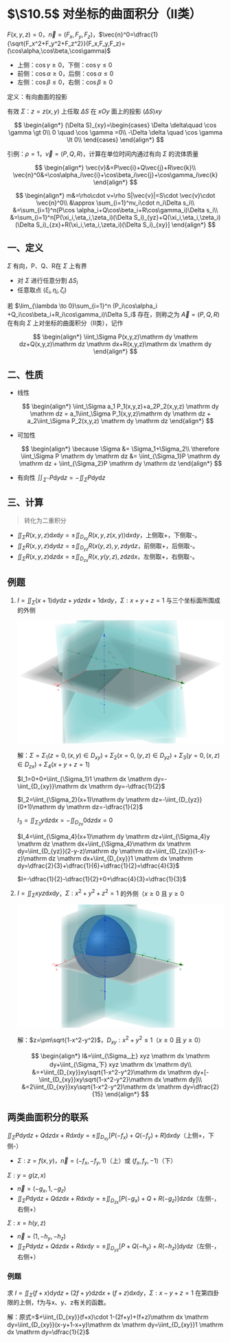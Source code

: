 # $\S10.5$ 对坐标的曲面积分（II类）

$F(x,y,z)=0$，$\vec{n}=(F_x,F_y,F_z)$，$\vec{n}^0=\dfrac{1}{\sqrt{F_x^2+F_y^2+F_z^2}}(F_x,F_y,F_z)=(\cos\alpha,\cos\beta,\cos\gamma)$

* 上侧：$\cos\gamma \ge 0$，下侧：$\cos\gamma \le 0$
* 前侧：$\cos\alpha \ge 0$，后侧：$\cos\alpha \le 0$
* 左侧：$\cos\beta \le 0$，右侧：$\cos\beta \ge 0$

定义：有向曲面的投影

有效 $\Sigma$：$z=z(x,y)$ 上任取 $\Delta S$ 在 $xOy$ 面上的投影 $(\Delta S)xy$

$$
\begin{align*}
(\Delta S)_{xy}=\begin{cases}
\Delta \delta\quad \cos \gamma \gt 0\\
0 \quad \cos \gamma =0\\
-\Delta \delta \quad \cos \gamma \lt 0\\
\end{cases}
\end{align*}
$$

引例：$\rho=1$，$\vec{v}=(P,Q,R)$，计算在单位时间内通过有向 $\Sigma$ 的流体质量

$$
\begin{align*}
\vec{v}&=P\vec{i}+Q\vec{j}+R\vec{k}\\
\vec{n}^0&=\cos\alpha_i\vec{i}+\cos\beta_i\vec{j}+\cos\gamma_i\vec{k}
\end{align*}
$$

$$
\begin{align*}
m&=\rho\cdot v=\rho S|\vec{v}|=S\cdot \vec{v}\cdot \vec{n}^0\\
&\approx \sum_{i=1}^nv_i\cdot n_i\Delta s_i\\
&=\sum_{i=1}^n(P\cos \alpha_i+Q\cos\beta_i+R\cos\gamma_i)\Delta s_i\\
&=\sum_{i=1}^n[P(\xi_i,\eta_i,\zeta_i)(\Delta S_i)_{yz}+Q(\xi_i,\eta_i,\zeta_i)(\Delta S_i)_{zx}+R(\xi_i,\eta_i,\zeta_i)(\Delta S_i)_{xy}]
\end{align*}
$$

## 一、定义

$\Sigma$ 有向，P、Q、R在 $\Sigma$ 上有界
* 对 $\Sigma$ 进行任意分割 $\Delta S_i$
* 任意取点 $(\xi_i,\eta_i,\zeta_i)$

若 $\lim_{\lambda \to 0}\sum_{i=1}^n (P_i\cos\alpha_i +Q_i\cos\beta_i+R_i\cos\gamma_i)\Delta S_i$ 存在，则称之为 $\vec{A}=(P,Q,R)$ 在有向 $\Sigma$ 上对坐标的曲面积分（II类），记作

$$
\begin{align*}
\iint_\Sigma P(x,y,z)\mathrm dy \mathrm dz+Q(x,y,z)\mathrm dz \mathrm dx+R(x,y,z)\mathrm dx \mathrm dy
\end{align*}
$$

## 二、性质
* 线性

    $$
    \begin{align*}
    \iint_\Sigma a_1 P_1(x,y,z)+a_2P_2(x,y,z) \mathrm dy \mathrm dz = a_1\iint_\Sigma P_1(x,y,z)\mathrm dy \mathrm dz + a_2\iint_\Sigma P_2(x,y,z) \mathrm dy \mathrm dz
    \end{align*}
    $$

* 可加性

    $$
    \begin{align*}
    \because \Sigma &= \Sigma_1+\Sigma_2\\
    \therefore \iint_\Sigma P \mathrm dy \mathrm dz &= \iint_{\Sigma_1}P \mathrm dy \mathrm dz + \iint_{\Sigma_2}P \mathrm dy \mathrm dz
    \end{align*}
    $$

* 有向性 $\iint_{\Sigma^-}P \mathrm dy \mathrm dz = -\iint_\Sigma P \mathrm dy \mathrm dz$

## 三、计算

> 转化为二重积分

* $\iint_\Sigma R(x,y,z)\mathrm dx \mathrm dy=\pm\iint_{D_{xy}}R(x,y,z(x,y))\mathrm dx \mathrm dy$，上侧取+，下侧取-。
* $\iint_\Sigma R(x,y,z)\mathrm dy \mathrm dz=\pm\iint_{D_{yz}}R(x(y,z),y,z\mathrm dy \mathrm dz$，前侧取+，后侧取-。
* $\iint_\Sigma R(x,y,z)\mathrm dz \mathrm dx=\pm\iint_{D_{zx}}R(x,y(y,z),z\mathrm dz \mathrm dx$，左侧取+，右侧取-。

## 例题
1. $I=\iint_\Sigma (x+1)\mathrm dy \mathrm dz+y \mathrm dz \mathrm dx+1 \mathrm dx \mathrm dy$，$\Sigma:x+y+z=1$ 与三个坐标面所围成的外侧

    ![](../assets/10/10-5-1.png)

    解：$\Sigma = \Sigma_1(z=0, (x,y)\in D_{xy})+\Sigma_2(x=0, (y,z) \in D_{yz})+\Sigma_3(y=0, (x,z)\in D_{zx})+\Sigma_4(x+y+z=1)$

    $I_1=0+0+\iint_{\Sigma_1}1 \mathrm dx \mathrm dy=-\iint_{D_{xy}}\mathrm dx \mathrm dy=-\dfrac{1}{2}$

    $I_2=\iint_{\Sigma_2}(x+1)\mathrm dy \mathrm dz=-\iint_{D_{yz}}(0+1)\mathrm dy \mathrm dz=-\dfrac{1}{2}$

    $I_3=\iint_{\Sigma_3}y \mathrm dz \mathrm dx=-\iint_{D_{zx}}0 \mathrm dz \mathrm dx =0$

    $I_4=\iint_{\Sigma_4}(x+1)\mathrm dy \mathrm dz+\iint_{\Sigma_4}y \mathrm dz \mathrm dx+\iint_{\Sigma_4}\mathrm dx \mathrm dy=\iint_{D_{yz}}(2-y-z)\mathrm dy \mathrm dz+\iint_{D_{zx}}(1-x-z)\mathrm dz \mathrm dx+\iint_{D_{xy}}1 \mathrm dx \mathrm dy=\dfrac{2}{3}+\dfrac{1}{6}+\dfrac{1}{2}=\dfrac{4}{3}$

    $I=-\dfrac{1}{2}-\dfrac{1}{2}+0+\dfrac{4}{3}=\dfrac{1}{3}$

2. $I=\iint_\Sigma xyz \mathrm dx \mathrm dy$，$\Sigma:x^2+y^2+z^2=1$ 的外侧（$x\ge 0$ 且 $y\ge 0$

    ![](../assets/10/10-5-2.png)

    解：$z=\pm\sqrt{1-x^2-y^2}$，$D_{xy}:x^2+y^2\le 1$（$x\ge 0$ 且 $y\ge 0$）

    $$
    \begin{align*}
    I&=\iint_{\Sigma_上} xyz \mathrm dx \mathrm dy+\iint_{\Sigma_下} xyz \mathrm dx \mathrm dy\\
    &=+\iint_{D_{xy}}xy\sqrt{1-x^2-y^2}\mathrm dx \mathrm dy+[-\iint_{D_{xy}}xy\sqrt{1-x^2-y^2}\mathrm dx \mathrm dy]\\
    &=2\iint_{D_{xy}}xy\sqrt{1-x^2-y^2}\mathrm dx \mathrm dy=\dfrac{2}{15}
    \end{align*}
    $$

## 两类曲面积分的联系

$\iint_\Sigma P \mathrm dy \mathrm dz+Q \mathrm dz \mathrm dx+R \mathrm dx \mathrm dy = \pm \iint_{D_{xy}}[P(-f_x)+Q(-f_y)+R] \mathrm dx \mathrm dy$（上侧+，下侧-）

* $\Sigma: z=f(x,y)$，$\vec{n}=(-f_x,-f_y,1)$（上）或 $(f_x,f_y,-1)$（下）

$\Sigma: y=g(z,x)$
* $\vec{n}=(-g_x,1,-g_z)$
* $\iint_\Sigma P \mathrm dy \mathrm dz+Q \mathrm dz \mathrm dx+R \mathrm dx \mathrm dy = \pm \iint_{D_{zx}}[P(-g_x)+Q+R(-g_z)] \mathrm dz \mathrm dx$（左侧-，右侧+）

$\Sigma: x=h(y,z)$
* $\vec{n}=(1,-h_y,-h_z)$
* $\iint_\Sigma P \mathrm dy \mathrm dz+Q \mathrm dz \mathrm dx+R \mathrm dx \mathrm dy = \pm \iint_{D_{yz}}[P+Q(-h_y)+R(-h_z)] \mathrm dy \mathrm dz$（左侧-，右侧+）

### 例题

求 $I=\iint_\Sigma(f+x)\mathrm dy \mathrm dz+(2f+y)\mathrm dz \mathrm dx+(f+z)\mathrm dx \mathrm dy$，$\Sigma: x-y+z=1$ 在第四卦限的上侧，f为与x、y、z有关的函数。

解：原式=$+\iint_{D_{xy}}(f+x)\cdot 1-(2f+y)+(f+z)\mathrm dx \mathrm dy=\iint_{D_{xy}}(x-y+1-x+y)\mathrm dx \mathrm dy=\iint_{D_{xy}}1 \mathrm dx \mathrm dy=\dfrac{1}{2}$
